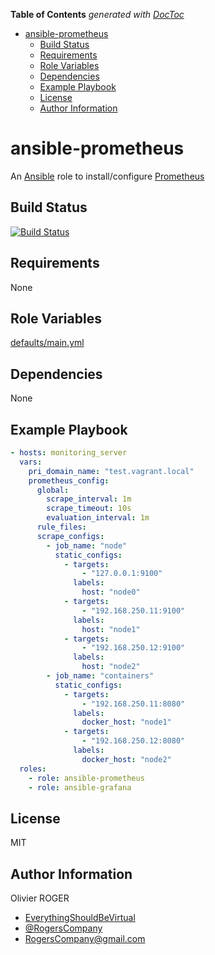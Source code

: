 <!-- START doctoc generated TOC please keep comment here to allow auto update -->
<!-- DON'T EDIT THIS SECTION, INSTEAD RE-RUN doctoc TO UPDATE -->

**Table of Contents** _generated with [DocToc](https://github.com/thlorenz/doctoc)_

- [ansible-prometheus](#ansible-prometheus)
  - [Build Status](#build-status)
  - [Requirements](#requirements)
  - [Role Variables](#role-variables)
  - [Dependencies](#dependencies)
  - [Example Playbook](#example-playbook)
  - [License](#license)
  - [Author Information](#author-information)

<!-- END doctoc generated TOC please keep comment here to allow auto update -->

# ansible-prometheus

An [Ansible](https://www.ansible.com) role to install/configure [Prometheus](https://prometheus.io/)

## Build Status

[![Build Status](https://travis-ci.org/RogersCompany/ansible-prometheus.svg?branch=master)](https://travis-ci.org/RogersCompany/ansible-prometheus)

## Requirements

None

## Role Variables

[defaults/main.yml](defaults/main.yml)

## Dependencies

None

## Example Playbook

```yaml
- hosts: monitoring_server
  vars:
    pri_domain_name: "test.vagrant.local"
    prometheus_config:
      global:
        scrape_interval: 1m
        scrape_timeout: 10s
        evaluation_interval: 1m
      rule_files:
      scrape_configs:
        - job_name: "node"
          static_configs:
            - targets:
                - "127.0.0.1:9100"
              labels:
                host: "node0"
            - targets:
                - "192.168.250.11:9100"
              labels:
                host: "node1"
            - targets:
                - "192.168.250.12:9100"
              labels:
                host: "node2"
        - job_name: "containers"
          static_configs:
            - targets:
                - "192.168.250.11:8080"
              labels:
                docker_host: "node1"
            - targets:
                - "192.168.250.12:8080"
              labels:
                docker_host: "node2"
  roles:
    - role: ansible-prometheus
    - role: ansible-grafana
```

## License

MIT

## Author Information

Olivier ROGER

- [EverythingShouldBeVirtual](http://everythingshouldbevirtual.com)
- [@RogersCompany](https://twitter.com/RogersCompany)
- [RogersCompany@gmail.com](mailto:RogersCompany@gmail.com)
